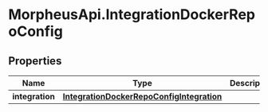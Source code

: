 # MorpheusApi.IntegrationDockerRepoConfig

## Properties

Name | Type | Description | Notes
------------ | ------------- | ------------- | -------------
**integration** | [**IntegrationDockerRepoConfigIntegration**](IntegrationDockerRepoConfigIntegration.md) |  | 



